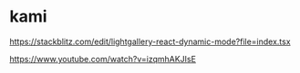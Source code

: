 # kami

https://stackblitz.com/edit/lightgallery-react-dynamic-mode?file=index.tsx

https://www.youtube.com/watch?v=izqmhAKJIsE
